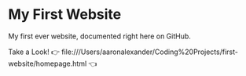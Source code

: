 # My First Website

My first ever website, documented right here on GitHub.

Take a Look!
👉 file:///Users/aaronalexander/Coding%20Projects/first-website/homepage.html 👈
